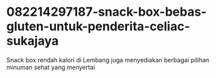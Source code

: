 # 082214297187-snack-box-bebas-gluten-untuk-penderita-celiac-sukajaya
Snack box rendah kalori di Lembang juga menyediakan berbagai pilihan minuman sehat yang menyertai
